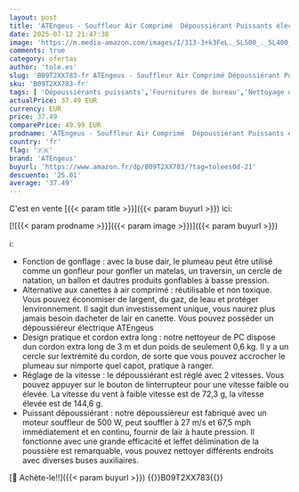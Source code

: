 ```yaml
---
layout: post
title: 'ATEngeus - Souffleur Air Comprimé  Dépoussiérant Puissants électrique Plumeau à air électrique 2 en 1  2 Vitesses  avec brosse de nettoyage  pour ordinateur  clavier voiture  maison pour animaux domestiques'
date: 2025-07-12 21:47:38
image: 'https://m.media-amazon.com/images/I/313-3+k3FeL._SL500_._SL400_.jpg'
comments: true
category: ofertas
author: 'tole.es'
slug: 'B09T2XX783-fr ATEngeus - Souffleur Air Comprimé Dépoussiérant Puissants...'
sku: 'B09T2XX783-fr'
tags: [ 'Dépoussiérants puissants','Fournitures de bureau','Nettoyage de léquipement de bureau','Petites fournitures','atengeus','🇫🇷', ]
actualPrice: 37.49 EUR
currency: EUR
price: 37.49
comparePrice: 49.99 EUR
prodname: 'ATEngeus - Souffleur Air Comprimé  Dépoussiérant Puissants électrique Plumeau à air électrique 2 en 1  2 Vitesses  avec brosse de nettoyage  pour ordinateur  clavier voiture  maison pour animaux domestiques'
country: 'fr'
flag: '🇫🇷'
brand: 'ATEngeus'
buyurl: 'https://www.amazon.fr/dp/B09T2XX783/?tag=tolees0d-21'
descuento: '25.01'
average: '37.49'
---
```


C'est en vente [{{< param title >}}]({{< param buyurl >}}) ici:

[![{{< param prodname >}}]({{< param image >}})]({{< param buyurl >}})

ℹ️:

- Fonction de gonflage : avec la buse dair, le plumeau peut être utilisé comme un gonfleur pour gonfler un matelas, un traversin, un cercle de natation, un ballon et dautres produits gonflables à basse pression.
- Alternative aux canettes à air comprimé : réutilisable et non toxique. Vous pouvez économiser de largent, du gaz, de leau et protéger lenvironnement. Il sagit dun investissement unique, vous naurez plus jamais besoin dacheter de lair en canette. Vous pouvez posséder un dépoussiéreur électrique ATEngeus
- Design pratique et cordon extra long : notre nettoyeur de PC dispose dun cordon extra long de 3 m et dun poids de seulement 0,6 kg. Il y a un cercle sur lextrémité du cordon, de sorte que vous pouvez accrocher le plumeau sur nimporte quel capot, pratique à ranger.
- Réglage de la vitesse : le dépoussiérant est réglé avec 2 vitesses. Vous pouvez appuyer sur le bouton de linterrupteur pour une vitesse faible ou élevée. La vitesse du vent à faible vitesse est de 72,3 g, la vitesse élevée est de 144,6 g.
- Puissant dépoussiérant : notre dépoussiéreur est fabriqué avec un moteur souffleur de 500 W, peut souffler à 27 m/s et 67,5 mph immédiatement et en continu, fournir de lair à haute pression. Il fonctionne avec une grande efficacité et leffet délimination de la poussière est remarquable, vous pouvez nettoyer différents endroits avec diverses buses auxiliaires.

[🛒 Achète-le!!]({{< param buyurl >}})
{{<world>}}B09T2XX783{{</world>}}
